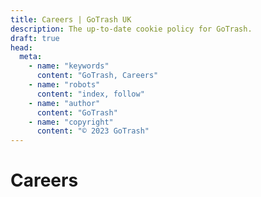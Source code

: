 ```yaml
---
title: Careers | GoTrash UK
description: The up-to-date cookie policy for GoTrash.
draft: true
head:
  meta:
    - name: "keywords"
      content: "GoTrash, Careers"
    - name: "robots"
      content: "index, follow"
    - name: "author"
      content: "GoTrash"
    - name: "copyright"
      content: "© 2023 GoTrash"
---
```


# Careers
